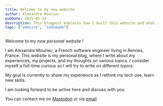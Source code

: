 ```yaml
---
title: Welcome to my new website
author: Alexandre Mouriec
pubDate: 2025-02-14
description: This blogpost explains how I built this website and what I plan to do with it.
tags: ["website", "indieweb"]
---
```


Welcome to my _new personal website_ !

I am Alexandre Mouriec, a French software engineer living in Rennes, France. This website is my personal blog, where I write about my experiences, my projects, and my thoughts on various topics. I consider myself a full-time curious so I will try to write on different topics.

My goal is currently to share my experience as I rethink my tech use, learn new skills.

I am looking forward to be active here and discuss with you.

You can contact me on [Mastodon](https://mamot.fr/@mrcalexandre) or via [email](/contact).
